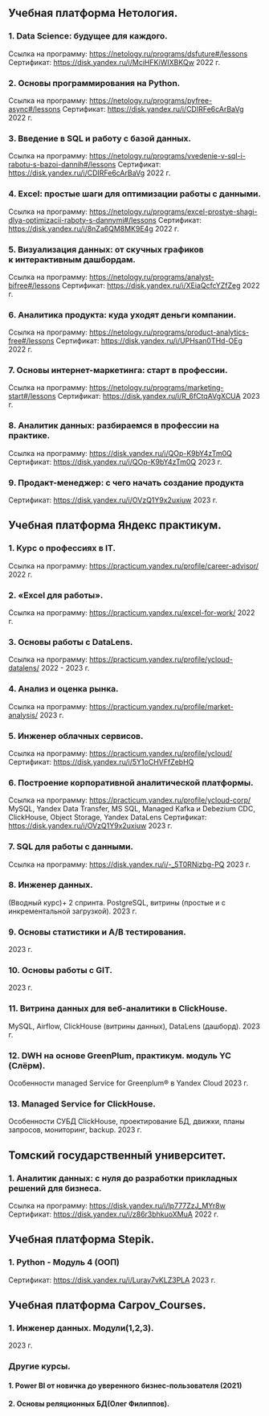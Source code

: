 ## Учебная платформа Нетология.

### 1. Data Science: будущее для каждого.
Ссылка на программу: https://netology.ru/programs/dsfuture#/lessons
Сертификат: https://disk.yandex.ru/i/MciHFKiWIXBKQw
2022 г.

### 2. Основы программирования на Python.
Ссылка на программу: https://netology.ru/programs/pyfree-async#/lessons
Сертификат: https://disk.yandex.ru/i/CDIRFe6cArBaVg
2022 г.

### 3. Введение в SQL и работу с базой данных.
Ссылка на программу: https://netology.ru/programs/vvedenie-v-sql-i-rabotu-s-bazoi-dannih#/lessons
Сертификат: https://disk.yandex.ru/i/CDIRFe6cArBaVg
2022 г.

### 4. Excel: простые шаги для оптимизации работы с данными.
Ссылка на программу: https://netology.ru/programs/excel-prostye-shagi-dlya-optimizacii-raboty-s-dannymi#/lessons
Сертификат: https://disk.yandex.ru/i/8nZa6QM8MK9E4g
2022 г.

### 5. Визуализация данных: от скучных графиков к интерактивным дашбордам.
Ссылка на программу: https://netology.ru/programs/analyst-bifree#/lessons
Сертификат: https://disk.yandex.ru/i/XEiaQcfcYZfZeg
2022 г.

### 6. Аналитика продукта: куда уходят деньги компании.
Ссылка на программу: https://netology.ru/programs/product-analytics-free#/lessons
Сертификат: https://disk.yandex.ru/i/UPHsan0THd-OEg
2022 г.

### 7. Основы интернет-маркетинга: старт в профессии.
Ссылка на программу:
https://netology.ru/programs/marketing-start#/lessons
Сертификат: https://disk.yandex.ru/i/R_6fCtqAVgXCUA
2023 г.

### 8. Аналитик данных: разбираемся в профессии на практике.
Ссылка на программу: https://disk.yandex.ru/i/QOp-K9bY4zTm0Q
Сертификат: https://disk.yandex.ru/i/QOp-K9bY4zTm0Q
2023 г.

### 9. Продакт-менеджер: с чего начать создание продукта
Сертификат:  https://disk.yandex.ru/i/OVzQ1Y9x2uxiuw
2023 г.

## Учебная платформа Яндекс практикум.

### 1. Курс о профессиях в IT.
Ссылка на программу: https://practicum.yandex.ru/profile/career-advisor/
2022 г.

### 2. «Excel для работы».
Ссылка на программу: https://practicum.yandex.ru/excel-for-work/
2022 г.

### 3. Основы работы с DataLens.
Ссылка на программу: https://practicum.yandex.ru/profile/ycloud-datalens/
2022 - 2023 г.

### 4. Анализ и оценка рынка.
Ссылка на программу: https://practicum.yandex.ru/profile/market-analysis/
2023 г.

### 5. Инженер облачных сервисов.
Ссылка на программу: https://practicum.yandex.ru/profile/ycloud/
Сертификат: https://disk.yandex.ru/i/5Y1oCHVFfZebHQ

### 6. Построение корпоративной аналитической платформы.
Ссылка на программу: https://practicum.yandex.ru/profile/ycloud-corp/
MySQL, Yandex Data Transfer, MS SQL, Managed Kafka и Debezium CDC, ClickHouse, Object Storage, Yandex DataLens
Сертификат: https://disk.yandex.ru/i/OVzQ1Y9x2uxiuw
2023 г.

### 7. SQL для работы с данными.
Ссылка на программу: https://disk.yandex.ru/i/-_5T0RNizbg-PQ
2023 г.

### 8. Инженер данных.
(Вводный курс)+ 2 спринта. PostgreSQL, витрины (простые и с инкрементальной загрузкой).
2023 г.

### 9. Основы статистики и A/B тестирования.
2023 г.

### 10. Основы работы с GIT.
2023 г.

### 11. Витрина данных для веб-аналитики в ClickHouse.
MySQL, Airflow, ClickHouse (витрины данных), DataLens (дашборд).
2023 г.

### 12. DWH на основе GreenPlum, практикум. модуль YC (Слёрм).
Особенности managed Service for Greenplum® в Yandex Cloud
2023 г.

### 13. Managed Service for ClickHouse.
Особенности СУБД ClickHouse, проектирование БД, движки, планы запросов, мониторинг, backup.
2023 г.

## Томский государственный университет.

### 1. Аналитик данных: с нуля до разработки прикладных решений для бизнеса.
Ссылка на программу: https://disk.yandex.ru/i/lp777ZzJ_MYr8w
Сертификат: https://disk.yandex.ru/i/z86r3bhkuoXMuA
2022 г.

## Учебная платформа Stepik.

### 1. Python - Модуль 4 (ООП)
Сертификат: https://disk.yandex.ru/i/Luray7vKLZ3PLA
2023 г.

## Учебная платформа Carpov_Courses.

### 1. Инженер данных. Модули(1,2,3).
2023 г.

### Другие курсы.

#### 1. Power BI от новичка до уверенного бизнес-пользователя (2021)
#### 2. Основы реляционных БД(Олег Филиппов).







